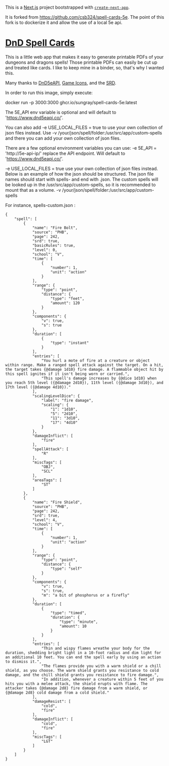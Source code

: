 

This is a [Next.js](https://nextjs.org/) project bootstrapped with [`create-next-app`](https://github.com/vercel/next.js/tree/canary/packages/create-next-app).

It is forked from https://github.com/csb324/spell-cards-5e. The point of this fork is to dockerize it and allow the use of a local 5e api.

# [DnD Spell Cards](https://dndspellcards.com/)

This is a little web app that makes it easy to generate printable PDFs of your dungeons and dragons spells! Those printable PDFs can easily be cut up and treated like cards. I like to keep mine in a binder, so, that's why I wanted this.

Many thanks to [DnD5eAPI](https://www.dnd5eapi.co/), [Game Icons](https://game-icons.net/), and the [SRD](https://media.wizards.com/2016/downloads/DND/SRD-OGL_V5.1.pdf).

In order to run this image, simply execute:

docker run -p 3000:3000 ghcr.io/sungray/spell-cards-5e:latest

The 5E_API env variable is optional and will default to 'https://www.dnd5eapi.co/'.

You can also add -e USE_LOCAL_FILES = true to use your own collection of json files instead. Use -v /your/json/spell/folder:/usr/src/app/custom-spells and there you can add your own collection of json files.

There are a few optional environment variables you can use:
 -e 5E_API = 'http://5e-api-ip/'
   replace the API endpoint. Will default to 'https://www.dnd5eapi.co/'.
 
 -e USE_LOCAL_FILES = true
   use your own collection of json files instead. Below is an example of how the json should be structured. The json file names should start with spells- and end with .json.
The custom spells will be looked up in the /usr/src/app/custom-spells, so it is recommended to mount that as a volume.
-v /your/json/spell/folder:/usr/src/app/custom-spells

For instance, spells-custom.json :

```
{
	"spell": [
		{
			"name": "Fire Bolt",
			"source": "PHB",
			"page": 242,
			"srd": true,
			"basicRules": true,
			"level": 0,
			"school": "V",
			"time": [
				{
					"number": 1,
					"unit": "action"
				}
			],
			"range": {
				"type": "point",
				"distance": {
					"type": "feet",
					"amount": 120
				}
			},
			"components": {
				"v": true,
				"s": true
			},
			"duration": [
				{
					"type": "instant"
				}
			],
			"entries": [
				"You hurl a mote of fire at a creature or object within range. Make a ranged spell attack against the target. On a hit, the target takes {@damage 1d10} fire damage. A flammable object hit by this spell ignites if it isn't being worn or carried.",
				"This spell's damage increases by {@dice 1d10} when you reach 5th level ({@damage 2d10}), 11th level ({@damage 3d10}), and 17th level ({@damage 4d10})."
			],
			"scalingLevelDice": {
				"label": "fire damage",
				"scaling": {
					"1": "1d10",
					"5": "2d10",
					"11": "3d10",
					"17": "4d10"
				}
			},
			"damageInflict": [
				"fire"
			],
			"spellAttack": [
				"R"
			],
			"miscTags": [
				"OBJ",
				"SCL"
			],
			"areaTags": [
				"ST"
			]
		},
		{
			"name": "Fire Shield",
			"source": "PHB",
			"page": 242,
			"srd": true,
			"level": 4,
			"school": "V",
			"time": [
				{
					"number": 1,
					"unit": "action"
				}
			],
			"range": {
				"type": "point",
				"distance": {
					"type": "self"
				}
			},
			"components": {
				"v": true,
				"s": true,
				"m": "a bit of phosphorus or a firefly"
			},
			"duration": [
				{
					"type": "timed",
					"duration": {
						"type": "minute",
						"amount": 10
					}
				}
			],
			"entries": [
				"Thin and wispy flames wreathe your body for the duration, shedding bright light in a 10-foot radius and dim light for an additional 10 feet. You can end the spell early by using an action to dismiss it.",
				"The flames provide you with a warm shield or a chill shield, as you choose. The warm shield grants you resistance to cold damage, and the chill shield grants you resistance to fire damage.",
				"In addition, whenever a creature within 5 feet of you hits you with a melee attack, the shield erupts with flame. The attacker takes {@damage 2d8} fire damage from a warm shield, or {@damage 2d8} cold damage from a cold shield."
			],
			"damageResist": [
				"cold",
				"fire"
			],
			"damageInflict": [
				"cold",
				"fire"
			],
			"miscTags": [
				"LGT"
			]
		}
	]
}
```
